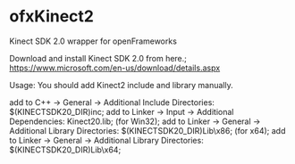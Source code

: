 ofxKinect2
==========

Kinect SDK 2.0 wrapper for openFrameworks

Download and install Kinect SDK 2.0 from here.;
https://www.microsoft.com/en-us/download/details.aspx

Usage: You should add Kinect2 include and library manually.

add to C++ -> General -> Additional Include Directories: $(KINECTSDK20_DIR)inc; 
add to Linker -> Input -> Additional Dependencies: Kinect20.lib;
(for Win32);
add to Linker -> General -> Additional Library Directories: $(KINECTSDK20_DIR)Lib\x86;
(for x64);
add to Linker -> General -> Additional Library Directories: $(KINECTSDK20_DIR)Lib\x64;
